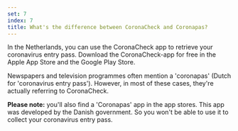 ```yaml
---
set: 7
index: 7
title: What's the difference between CoronaCheck and Coronapas?
---
```

In the Netherlands, you can use the CoronaCheck app to retrieve your coronavirus entry pass. Download the CoronaCheck-app for free in the Apple App Store and the Google Play Store.

Newspapers and television programmes often mention a 'coronapas' (Dutch for 'coronavirus entry pass'). However, in most of these cases, they're actually referring to CoronaCheck.

**Please note:** you'll also find a 'Coronapas' app in the app stores. This app was developed by the Danish government. So you won't be able to use it to collect your coronavirus entry pass.
